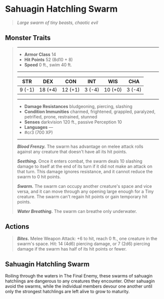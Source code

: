 # Sahuagin Hatchling Swarm
>*Large swarm of tiny beasts, chaotic evil*
## Monster Traits
>___
>- **Armor Class** 14
>- **Hit Points** 52 (8d10 + 8)
>- **Speed** 0 ft., swim 40 ft.
>___
>|STR|DEX|CON|INT|WIS|CHA|
>|:---:|:---:|:---:|:---:|:---:|:---:|
>|9 (-1)|18 (+4)|12 (+1)|3 (-4)|10 (+0)|3 (-4)|
>___
>- **Damage Resistances** bludgeoning, piercing, slashing
>- **Condition Immunities** charmed, frightened, grappled, paralyzed, petrified, prone, restrained, stunned
>- **Senses** darkvision 120 ft., passive Perception 10
>- **Languages** —
>- #cr3 (700 XP)
>___
>***Blood Frenzy.*** The swarm has advantage on melee attack rolls against any creature that doesn't have all its hit points.  
>
>***Seething.*** Once it enters combat, the swarm deals 10 slashing damage to itself at the end of its turn if it did not make an attack on that turn. This damage ignores resistance, and it cannot reduce the swarm to 0 hit points.  
>
>***Swarm.*** The swarm can occupy another creature's space and vice versa, and it can move through any opening large enough for a Tiny creature. The swarm can't regain hit points or gain temporary hit points.  
>
>***Water Breathing.*** The swarm can breathe only underwater.  
>
## Actions
>***Bites.*** Melee Weapon Attack: +6 to hit, reach 0 ft., one creature in the swarm's space. Hit: 14 (4d6) piercing damage, or 7 (2d6) piercing damage if the swarm has half of its hit points or fewer.
## Sahuagin Hatchling Swarm
Roiling through the waters in The Final Enemy, these swarms of sahuagin hatchlings are dangerous to any creatures they encounter. Other sahuagin avoid the swarms, while the individual members devour one another until only the strongest hatchlings are left alive to grow to maturity.